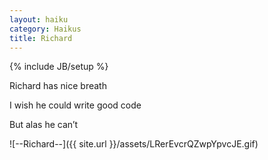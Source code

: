 ```yaml
---
layout: haiku
category: Haikus
title: Richard
---
```

{% include JB/setup %}

Richard has nice breath

I wish he could write good code

But alas he can’t


![--Richard--]({{ site.url }}/assets/LRerEvcrQZwpYpvcJE.gif)
